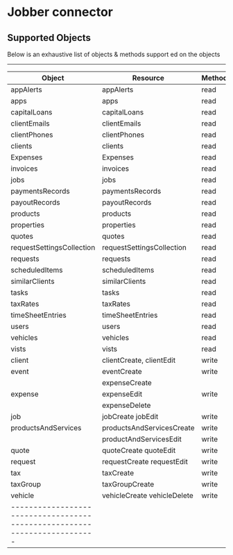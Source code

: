 # Jobber connector

  
## Supported Objects   
Below is an exhaustive list of objects & methods support  ed on the objects
  
--------------------------------------------------------------------------
| Object                    | Resource                    | Method       |
| --------------------------| ----------------------------| -------------|
| appAlerts                 | appAlerts                   | read         |
| apps                      | apps                        | read         |
| capitalLoans              | capitalLoans                | read         |
| clientEmails              | clientEmails                | read         |
| clientPhones              | clientPhones                | read         |
| clients                   | clients                     | read         |
| Expenses                  | Expenses                    | read         |
| invoices                  | invoices                    | read         |
| jobs                      | jobs                        | read         |
| paymentsRecords           | paymentsRecords             | read         |
| payoutRecords             | payoutRecords               | read         |
| products                  | products                    | read         |
| properties                | properties                  | read         |
| quotes                    | quotes                      | read         |
| requestSettingsCollection | requestSettingsCollection   | read         |
| requests                  | requests                    | read         |
| scheduledItems            | scheduledItems              | read         |
| similarClients            | similarClients              | read         |
| tasks                     | tasks                       | read         |
| taxRates                  | taxRates                    | read         |
| timeSheetEntries          | timeSheetEntries            | read         |
| users                     | users                       | read         |
| vehicles                  | vehicles                    | read         |
| vists                     | vists                       | read         |
| client                    | clientCreate, clientEdit    | write        |
| event                     | eventCreate                 | write        |
|                           | expenseCreate               |              |
| expense                   | expenseEdit                 | write        |
|                           | expenseDelete               |              |
| job                       | jobCreate jobEdit           | write        |
| productsAndServices       | productsAndServicesCreate   | write        |
|                           | productAndServicesEdit      | write        |
| quote                     | quoteCreate quoteEdit       | write        |
| request                   | requestCreate requestEdit   | write        |
| tax                       | taxCreate                   | write        |
| taxGroup                  | taxGroupCreate              | write        |
| vehicle                   | vehicleCreate vehicleDelete | write        |
|-------------------------------------------------------------------------